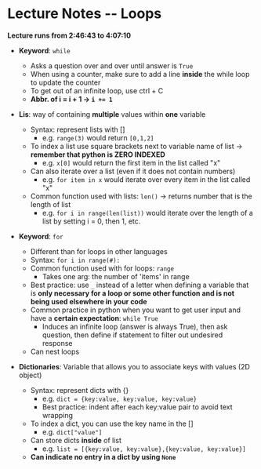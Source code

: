# Lecture Notes -- Loops
**Lecture runs from 2:46:43 to 4:07:10**

- **Keyword**: `while`
    - Asks a question over and over until answer is `True`
    - When using a counter, make sure to add a line **inside** the while loop to update the counter
    - To get out of an infinite loop, use ctrl + C
    - **Abbr. of i = i + 1 &rarr; `i += 1`**

- **Lis**: way of containing **multiple** values within **one** variable
    - Syntax: represent lists with []
        - e.g. `range(3)` would return `[0,1,2]`
    - To index a list use square brackets next to variable name of list &rarr; **remember that python is ZERO INDEXED**
        - e.g. `x[0]` would return the first item in the list called "x"
    - Can also iterate over a list (even if it does not contain numbers)
        - e.g. `for item in x` would iterate over every item in the list called "x"
    - Common function used with lists: `len()` &rarr; returns number that is the length of list
        - e.g. `for i in range(len(list))` would iterate over the length of a list by setting i = 0, then 1, etc. 

- **Keyword**: `for`
    - Different than for loops in other languages
    - Syntax: `for i in range(#):`
    - Common function used with for loops: `range`
        - Takes one arg: the number of 'items' in range 
    - Best practice: use `_` instead of a letter when defining a variable that is **only necessary for a loop or some other function and is not being used elsewhere in your code**
    - Common practice in python when you want to get user input and have a **certain expectation**: `while True`
        - Induces an infinite loop (answer is always True), then ask question, then define if statement to filter out undesired response
    - Can nest loops

- **Dictionaries**: Variable that allows you to associate keys with values (2D object)
    - Syntax: represent dicts with {}
        - e.g. `dict = {key:value, key:value, key:value}`
        - Best practice: indent after each key:value pair to avoid text wrapping
    - To index a dict, you can use the key name in the []
        - e.g. `dict["value"]`
    - Can store dicts **inside** of list
        - e.g. `list = [{key:value, key:value},{key:value, key:value}]`
    - **Can indicate no entry in a dict by using `None`**